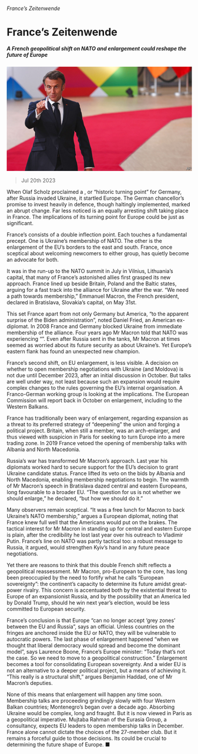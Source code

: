 ###### France’s Zeitenwende

# France’s Zeitenwende 

##### A French geopolitical shift on NATO and enlargement could reshape the future of Europe 

![image](images/20230722_EUP002.jpg) 

> Jul 20th 2023 

When Olaf Scholz proclaimed a , or “historic turning point” for Germany, after Russia invaded Ukraine, it startled Europe. The German chancellor’s promise to invest heavily in defence, though haltingly implemented, marked an abrupt change. Far less noticed is an equally arresting shift taking place in France. The implications of its turning point for Europe could be just as significant.

France’s  consists of a double inflection point. Each touches a fundamental precept. One is Ukraine’s membership of NATO. The other is the enlargement of the EU’s borders to the east and south. France, once sceptical about welcoming newcomers to either group, has quietly become an advocate for both.

It was in the run-up to the NATO summit in July in Vilnius, Lithuania’s capital, that many of France’s astonished allies first grasped its new approach. France lined up beside Britain, Poland and the Baltic states, arguing for a fast track into the alliance for Ukraine after the war. “We need a path towards membership,” Emmanuel Macron, the French president, declared in Bratislava, Slovakia’s capital, on May 31st. 

This set France apart from not only Germany but America, “to the apparent surprise of the Biden administration”, noted Daniel Fried, an American ex-diplomat. In 2008 France and Germany blocked Ukraine from immediate membership of the alliance. Four years ago Mr Macron told  that NATO was experiencing “”. Even after Russia sent in the tanks, Mr Macron at times seemed as worried about its future security as about Ukraine’s. Yet Europe’s eastern flank has found an unexpected new champion.

France’s second shift, on EU enlargement, is less visible. A decision on whether to open membership negotiations with Ukraine (and Moldova) is not due until December 2023, after an initial discussion in October. But talks are well under way, not least because such an expansion would require complex changes to the rules governing the EU’s internal organisation. A Franco-German working group is looking at the implications. The European Commission will report back in October on enlargement, including to the Western Balkans. 

France has traditionally been wary of enlargement, regarding expansion as a threat to its preferred strategy of “deepening” the union and forging a political project. Britain, when still a member, was an arch-enlarger, and thus viewed with suspicion in Paris for seeking to turn Europe into a mere trading zone. In 2019 France vetoed the opening of membership talks with Albania and North Macedonia.

Russia’s war has transformed Mr Macron’s approach. Last year his diplomats worked hard to secure support for the EU’s decision to grant Ukraine candidate status. France lifted its veto on the bids by Albania and North Macedonia, enabling membership negotiations to begin. The warmth of Mr Macron’s speech in Bratislava dazed central and eastern Europeans, long favourable to a broader EU. “The question for us is not whether we should enlarge,” he declared, “but how we should do it.”

Many observers remain sceptical. “It was a free lunch for Macron to back Ukraine’s NATO membership,” argues a European diplomat, noting that France knew full well that the Americans would put on the brakes. The tactical interest for Mr Macron in standing up for central and eastern Europe is plain, after the credibility he lost last year over his outreach to Vladimir Putin. France’s line on NATO was partly tactical too: a robust message to Russia, it argued, would strengthen Kyiv’s hand in any future peace negotiations.

Yet there are reasons to think that this double French shift reflects a geopolitical reassessment. Mr Macron, pro-European to the core, has long been preoccupied by the need to fortify what he calls “European sovereignty”: the continent’s capacity to determine its future amidst great-power rivalry. This concern is accentuated both by the existential threat to Europe of an expansionist Russia, and by the possibility that an America led by Donald Trump, should he win next year’s election, would be less committed to European security. 

France’s conclusion is that Europe “can no longer accept ‘grey zones’ between the EU and Russia”, says an official. Unless countries on the fringes are anchored inside the EU or NATO, they will be vulnerable to autocratic powers. The last phase of enlargement happened “when we thought that liberal democracy would spread and become the dominant model”, says Laurence Boone, France’s Europe minister: “Today that’s not the case. So we need to move to a geopolitical construction.” Enlargement becomes a tool for consolidating European sovereignty. And a wider EU is not an alternative to a deeper political project, but a means of achieving it. “This really is a structural shift,” argues Benjamin Haddad, one of Mr Macron’s deputies.

None of this means that enlargement will happen any time soon. Membership talks are proceeding grindingly slowly with four Western Balkan countries; Montenegro’s began over a decade ago. Absorbing Ukraine would be complex, long and fraught. But it is now viewed in Paris as a geopolitical imperative. Mujtaba Rahman of the Eurasia Group, a consultancy, expects EU leaders to open membership talks in December. France alone cannot dictate the choices of the 27-member club. But it remains a forceful guide to those decisions. Its could be crucial to determining the future shape of Europe. ■

